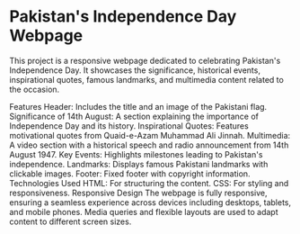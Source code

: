 # Pakistan's Independence Day Webpage
This project is a responsive webpage dedicated to celebrating Pakistan's Independence Day. It showcases the significance, historical events, inspirational quotes, famous landmarks, and multimedia content related to the occasion.

Features
Header: Includes the title and an image of the Pakistani flag.
Significance of 14th August: A section explaining the importance of Independence Day and its history.
Inspirational Quotes: Features motivational quotes from Quaid-e-Azam Muhammad Ali Jinnah.
Multimedia: A video section with a historical speech and radio announcement from 14th August 1947.
Key Events: Highlights milestones leading to Pakistan's independence.
Landmarks: Displays famous Pakistani landmarks with clickable images.
Footer: Fixed footer with copyright information.
Technologies Used
HTML: For structuring the content.
CSS: For styling and responsiveness.
Responsive Design
The webpage is fully responsive, ensuring a seamless experience across devices including desktops, tablets, and mobile phones. Media queries and flexible layouts are used to adapt content to different screen sizes.

